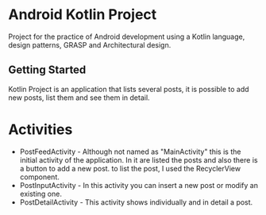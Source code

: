 # Android Kotlin Project

Project for the practice of Android development using a Kotlin language, design patterns, GRASP and Architectural design.

## Getting Started

Kotlin Project is an application that lists several posts, it is possible to add new posts, list them and see them in detail.

# Activities

* PostFeedActivity - Although not named as "MainActivity" this is the initial activity of the application. In it are listed the posts and also there is a button to add a new post. to list the post, I used the RecyclerView component.
* PostInputActivity - In this activity you can insert a new post or modify an existing one.
* PostDetailActivity - This activity shows individually and in detail a post.
